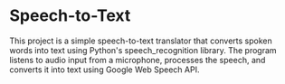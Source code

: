 # Speech-to-Text
This project is a simple speech-to-text translator that converts spoken words into text using Python's speech_recognition library. The program listens to audio input from a microphone, processes the speech, and converts it into text using Google Web Speech API.

